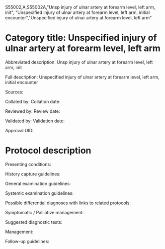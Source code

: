 S55002,A,S55002A,"Unsp injury of ulnar artery at forearm level, left arm, init", "Unspecified injury of ulnar artery at forearm level, left arm, initial encounter","Unspecified injury of ulnar artery at forearm level, left arm"
# Category title: Unspecified injury of ulnar artery at forearm level, left arm

Abbreviated description: Unsp injury of ulnar artery at forearm level, left arm, init

Full description: Unspecified injury of ulnar artery at forearm level, left arm, initial encounter

Sources:

Collated by:
Collation date:

Reviewed by:
Review date:

Validated by:
Validation date:

Approval UID:

# Protocol description

Presenting conditions:

History capture guidelines:

General examination guidelines:

Systemic examination guidelines:

Possible differential diagnoses with links to related protocols:

Symptomatic / Palliative management:

Suggested diagnostic tests:

Management:

Follow-up guidelines:
